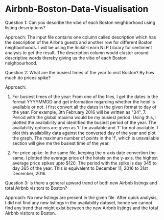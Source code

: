 # Airbnb-Boston-Data-Visualisation

Question 1:
Can you describe the vibe of each Boston neighborhood using listing descriptions?

Approach:
The input file contains one column called description which has the description of the Airbnb guests and another row for different Boston neighborhoods. I will be using the Scikit-Learn NLP Library for sentiment analysis to get the result. The description column would cluster around descriptive words thereby giving us the vibe of each Boston neighbourhood.


Question 2:
What are the busiest times of the year to visit Boston? By how much do prices spike?

Approach:
1) For busiest times of the year: 
From one of the files, I get the dates in the format YYYYMMDD and get information regarding whether the hotel is available or not. I first convert all the dates in the given format to day of the year. For example, 3th February 2016 will be written as "34". 7. Period with the global maxima would be my busiest period. Using this, I plotted the availability and identified the busiest period of the year. The availability options are given as 't' for available and 'f' for not available. I plot this availability data against the converted day of the year and plot the graph. The maximum number of points in the 'f', which is unavailable section will give me the busiest time of the year. 


2) For price spike:
In the same file, keeping the x-axis date convertion the same, I plotted the average price of the hotels on the y-axis. the highest average price spikes upto $120. The period with the spike is day 345 to day 365 of the year. This is equivalent to December 11, 2016 to 31st December, 2016. 


Question 3:
Is there a general upward trend of both new Airbnb listings and total Airbnb visitors to Boston?

Approach: No new listings are present in the given file. After quick analysis, I did not find any new listings in the availability dataset, hence we cannot find any trend that might exist between the new Airbnb listings and the total Airbnb visitors to Boston.

